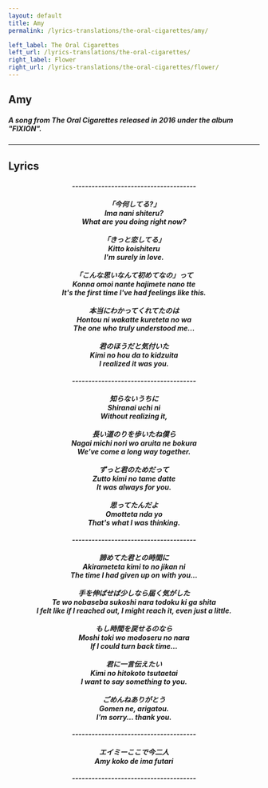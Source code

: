 ```yaml
---
layout: default
title: Amy
permalink: /lyrics-translations/the-oral-cigarettes/amy/

left_label: The Oral Cigarettes
left_url: /lyrics-translations/the-oral-cigarettes/
right_label: Flower
right_url: /lyrics-translations/the-oral-cigarettes/flower/
---
```


<!-- !PAGE CONTENT! -->
<div id="page-lyrics-translations-toc" class="w3-main">
  <section id="profile" class="w3-container">
    <h2><b>Amy</b></h2>
    <h5>
      A song from The Oral Cigarettes released in 2016 under the album "FIXION".
    </h5>
    <hr class="hr-main-body">
    <h2><b>Lyrics</b></h2>
    <div style="text-align:center;">
      <h5>
        --------------------------------------<br>
        <br>
        「今何してる?」<br>
        <em>Ima nani shiteru?</em><br>
        What are you doing right now?<br>
        <br>
        「きっと恋してる」<br>
        <em>Kitto koishiteru</em><br>
        I'm surely in love.<br>
        <br>
        「こんな思いなんて初めてなの」って<br>
        <em>Konna omoi nante hajimete nano tte</em><br>
        It's the first time I've had feelings like this.<br>
        <br>
        本当にわかってくれてたのは<br>
        <em>Hontou ni wakatte kureteta no wa</em><br>
        The one who truly understood me...<br>
        <br>
        君のほうだと気付いた<br>
        <em>Kimi no hou da to kidzuita</em><br>
        I realized it was you.<br>
        <br>
        --------------------------------------<br>
        <br>
        知らないうちに<br>
        <em>Shiranai uchi ni</em><br>
        Without realizing it,<br>
        <br>
        長い道のりを歩いたね僕ら<br>
        <em>Nagai michi nori wo aruita ne bokura</em><br>
        We've come a long way together.<br>
        <br>
        ずっと君のためだって<br>
        <em>Zutto kimi no tame datte</em><br>
        It was always for you.<br>
        <br>
        思ってたんだよ<br>
        <em>Omotteta nda yo</em><br>
        That's what I was thinking.<br>
        <br>
        --------------------------------------<br>
        <br>
        諦めてた君との時間に<br>
        <em>Akirameteta kimi to no jikan ni</em><br>
        The time I had given up on with you...<br>
        <br>
        手を伸ばせば少しなら届く気がした<br>
        <em>Te wo nobaseba sukoshi nara todoku ki ga shita</em><br>
        I felt like if I reached out, I might reach it, even just a little.<br>
        <br>
        もし時間を戻せるのなら<br>
        <em>Moshi toki wo modoseru no nara</em><br>
        If I could turn back time...<br>
        <br>
        君に一言伝えたい<br>
        <em>Kimi no hitokoto tsutaetai</em><br>
        I want to say something to you.<br>
        <br>
        ごめんねありがとう<br>
        <em>Gomen ne, arigatou.</em><br>
        I'm sorry... thank you.<br>
        <br>
        --------------------------------------<br>
        <br>
        エイミーここで今二人<br>
        <em>Amy koko de ima futari</em><br>
        <br>
        --------------------------------------<br>
      </h5>
    </div>
  </section>
</div>